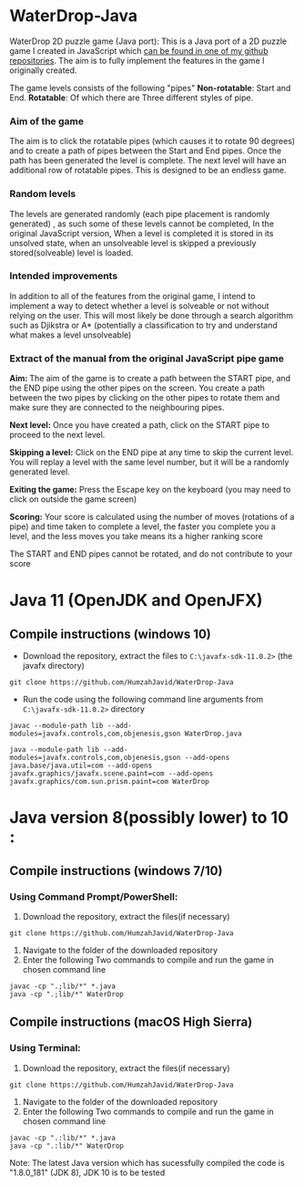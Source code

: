 # WaterDrop-Java
WaterDrop 2D puzzle game (Java port):
This is a Java port of a 2D puzzle game I created in JavaScript which [can be found in one of my github repositories](https://github.com/HumzahJavid/portfolio/tree/master/Websites/%233%20WaterDrop). The aim is to fully implement the features in the game I originally created. 

The game levels consists of the following "pipes"
**Non-rotatable**: Start and End. 
**Rotatable**: Of which there are Three different styles of pipe. 

### Aim of the game
The aim is to click the rotatable pipes (which causes it to rotate 90 degrees) and to create a path of pipes between the Start and End pipes. Once the path has been generated the level is complete. The next level will have an additional row of rotatable pipes. This is designed to be an endless game. 

### Random levels
The levels are generated randomly (each pipe placement is randomly generated) , as such some of these levels cannot be completed, In the original JavaScript version, When a level is completed it is stored in its unsolved state, when an unsolveable level is skipped a previously stored(solveable) level is loaded. 

### Intended improvements
In addition to all of the features from the original game, I intend to implement a way to detect whether a level is solveable or not without relying on the user. This will most likely be done through a search algorithm such as Djikstra or A* (potentially a classification to try and understand what makes a level unsolveable)

### Extract of the manual from the original JavaScript pipe game

<p> <strong> Aim: </strong> The aim of the game is to create a path between the <a class="start">START</a> pipe, and the <a class="end">END</a> pipe using the other pipes on the screen. You create a path between the two pipes by clicking on the other pipes to rotate them and make sure they are connected to the neighbouring pipes.</p>
    <p> <strong> Next level:</strong> Once you have created a path, click on the <a class="start"> START </a> pipe to proceed to the next level.</p><!--If you attempt to click on the <a class="start"> START </a> pipe without a valid path between the two pipes    , nothing will happen-->
    <p> <strong> Skipping a level:</strong> Click on the <a class="end">END</a> pipe at any time to skip the current level. You will replay a level with the same level number, but it will be a randomly generated level.</p>
    <p> <strong> Exiting the game:</strong> Press the Escape key on the keyboard (you may need to click on outside the game screen)</p>
    <p> <strong> Scoring:</strong> Your score is calculated using the number of moves (rotations of a pipe) and time taken to complete a level, the faster you complete you a level, and the less moves you take means its a higher ranking score</p>
    <p> The <a class="start">START</a> and <a class="end">END</a> pipes cannot be rotated, and do not contribute to your score</p>
    
# Java 11 (OpenJDK and OpenJFX)
## Compile instructions (windows 10)

-  Download the repository, extract the files to ```C:\javafx-sdk-11.0.2>``` (the javafx directory) 
```
git clone https://github.com/HumzahJavid/WaterDrop-Java
```
- Run the code using the following command line arguments from ```C:\javafx-sdk-11.0.2>``` directory
```
javac --module-path lib --add-modules=javafx.controls,com,objenesis,gson WaterDrop.java

java --module-path lib --add-modules=javafx.controls,com,objenesis,gson --add-opens java.base/java.util=com --add-opens javafx.graphics/javafx.scene.paint=com --add-opens javafx.graphics/com.sun.prism.paint=com WaterDrop
```
# Java version 8(possibly lower) to 10 :
## Compile instructions (windows 7/10)
### Using Command Prompt/PowerShell:
1. Download the repository, extract the files(if necessary)
```
git clone https://github.com/HumzahJavid/WaterDrop-Java
```
1. Navigate to the folder of the downloaded repository
1. Enter the following Two commands to compile and run the game in chosen command line
```
javac -cp ".;lib/*" *.java
java -cp ".;lib/*" WaterDrop
```
## Compile instructions (macOS High Sierra)
### Using Terminal:
1. Download the repository, extract the files(if necessary)
```
git clone https://github.com/HumzahJavid/WaterDrop-Java
```
1. Navigate to the folder of the downloaded repository
1. Enter the following Two commands to compile and run the game in chosen command line
```
javac -cp ".:lib/*" *.java
java -cp ".:lib/*" WaterDrop
```      

Note: The latest Java version which has sucessfully compiled the code is "1.8.0_181" (JDK 8), JDK 10 is to be tested
